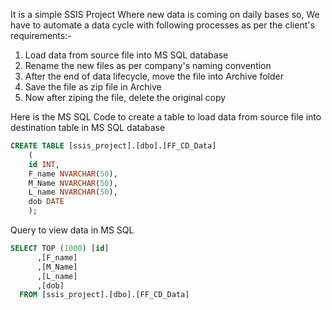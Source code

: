 It is a simple SSIS Project Where new data is coming on daily bases so, We have to automate a data cycle with following processes as per the client's requirements:-
  1. Load data from source file into MS SQL database
  2. Rename the new files as per company's naming convention
  3. After the end of data lifecycle, move the file into Archive folder
  4. Save the file as zip file in Archive
  5. Now after ziping the file, delete the original copy

Here is the MS SQL Code to create a table to load data from source file into destination table in MS SQL database
``` sql
CREATE TABLE [ssis_project].[dbo].[FF_CD_Data] 
	(
	id INT,
	F_name NVARCHAR(50),
    M_Name NVARCHAR(50),
    L_name NVARCHAR(50),
	dob DATE
	);
```

Query to view data in MS SQL
``` sql
SELECT TOP (1000) [id]
      ,[F_name]
      ,[M_Name]
      ,[L_name]
      ,[dob]
  FROM [ssis_project].[dbo].[FF_CD_Data]
```
